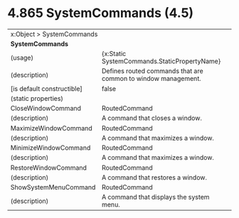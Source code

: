<html dir="LTR" xmlns:mshelp="http://msdn.microsoft.com/mshelp" xmlns:ddue="http://ddue.schemas.microsoft.com/authoring/2003/5" xmlns:xlink="http://www.w3.org/1999/xlink" xmlns:tool="http://www.microsoft.com/tooltip">

<body>
 <input type="hidden" id="userDataCache" class="userDataStyle">
 <input type="hidden" id="hiddenScrollOffset">
 <img id="dropDownImage" style="display:none; height:0; width:0;" src="../local/drpdown.gif">
 <img id="dropDownHoverImage" style="display:none; height:0; width:0;" src="../local/drpdown_orange.gif">
 <img id="collapseImage" style="display:none; height:0; width:0;" src="../local/collapse.gif">
 <img id="expandImage" style="display:none; height:0; width:0;" src="../local/exp.gif">
 <img id="collapseAllImage" style="display:none; height:0; width:0;" src="../local/collall.gif">
 <img id="expandAllImage" style="display:none; height:0; width:0;" src="../local/expall.gif">
 <img id="copyImage" style="display:none; height:0; width:0;" src="../local/copycode.gif">
 <img id="copyHoverImage" style="display:none; height:0; width:0;" src="../local/copycodeHighlight.gif">
 <div id="header"><h1 class="heading">4.865 SystemCommands (4.5)</h1></div>

 <div id="mainSection">
 <div id="mainBody">
 <div id="allHistory" class="saveHistory" onsave="saveAll()" onload="loadAll()"></div>
 <p xmlns:wsd="http://wsdev.schemas.microsoft.com/authoring/2008/2" xmlns:msxsl="urn:schemas-microsoft-com:xslt" xmlns:script="urn:script" xmlns:build="urn:build">
 </p>
 <div id="sectionSection0" class="section" name="collapseableSection">
 <content xmlns="http://ddue.schemas.microsoft.com/authoring/2003/5" xmlns:wsd="http://wsdev.schemas.microsoft.com/authoring/2008/2" xmlns:msxsl="urn:schemas-microsoft-com:xslt" xmlns:script="urn:script" xmlns:build="urn:build">
 </content>
 </div>
 <div id="sectionSection1" class="section" name="collapseableSection">
 <content xmlns="http://ddue.schemas.microsoft.com/authoring/2003/5" xmlns:wsd="http://wsdev.schemas.microsoft.com/authoring/2008/2" xmlns:msxsl="urn:schemas-microsoft-com:xslt" xmlns:script="urn:script" xmlns:build="urn:build">
 <table class="ProtocolAuthoredTable" xmlns="">
 <tr><td colspan="2">
<mshelp:link keywords="c0d383e4-fcdb-4546-a06b-81c262fe2a5e" tabindex="0">x:Object</mshelp:link> &gt; <mshelp:link keywords="bc823d67-5b46-422a-8337-3db2ab871fba" tabindex="0">SystemCommands</mshelp:link> </td>
 </tr>
 <tr><td colspan="2">
 <b>SystemCommands</b> </td>
 </tr>
 <tr><td><div class="indent0">(usage)</div></td>
 <td>{x:Static SystemCommands.StaticPropertyName}</td>
 </tr>
 <tr><td><div class="indent0">(description)</div></td>
 <td>Defines routed commands that are common to window management.</td>
 </tr>
 <tr><td><div class="indent0">[is default constructible]</div></td>
 <td>false</td>
 </tr>
 <tr><td><div class="indent0">(static properties)</div></td>
 <td></td>
 </tr>
 <tr><td><div class="indent2">CloseWindowCommand</div></td>
 <td><mshelp:link keywords="3eb7cc8f-9c20-451f-b4f1-ce7ca5d751be" tabindex="0">RoutedCommand</mshelp:link></td>
 </tr>
 <tr><td><div class="indent4">(description)</div></td>
 <td>A command that closes a window.</td>
 </tr>
 <tr><td><div class="indent2">MaximizeWindowCommand</div></td>
 <td><mshelp:link keywords="3eb7cc8f-9c20-451f-b4f1-ce7ca5d751be" tabindex="0">RoutedCommand</mshelp:link></td>
 </tr>
 <tr><td><div class="indent4">(description)</div></td>
 <td>A command that maximizes a window.</td>
 </tr>
 <tr><td><div class="indent2">MinimizeWindowCommand</div></td>
 <td><mshelp:link keywords="3eb7cc8f-9c20-451f-b4f1-ce7ca5d751be" tabindex="0">RoutedCommand</mshelp:link></td>
 </tr>
 <tr><td><div class="indent4">(description)</div></td>
 <td>A command that maximizes a window.</td>
 </tr>
 <tr><td><div class="indent2">RestoreWindowCommand</div></td>
 <td><mshelp:link keywords="3eb7cc8f-9c20-451f-b4f1-ce7ca5d751be" tabindex="0">RoutedCommand</mshelp:link></td>
 </tr>
 <tr><td><div class="indent4">(description)</div></td>
 <td>A command that restores a window.</td>
 </tr>
 <tr><td><div class="indent2">ShowSystemMenuCommand</div></td>
 <td><mshelp:link keywords="3eb7cc8f-9c20-451f-b4f1-ce7ca5d751be" tabindex="0">RoutedCommand</mshelp:link></td>
 </tr>
 <tr><td><div class="indent4">(description)</div></td>
 <td>A command that displays the system menu.</td>
 </tr>
</table>
 </content>
 </div>
 <!--[if gte IE 5]>
 <tool:tip element="languageFilterToolTip" avoidmouse="false"/>
 <![endif]-->
 </div>
 <a name="feedback"></a><span></span>
 </div>
</body></html>
